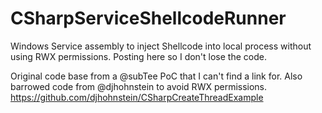 # CSharpServiceShellcodeRunner
Windows Service assembly to inject Shellcode into local process without using RWX permissions. Posting here so I don't lose the code.

Original code base from a @subTee PoC that I can't find a link for. Also barrowed code from @djhohnstein to avoid RWX permissions. https://github.com/djhohnstein/CSharpCreateThreadExample
